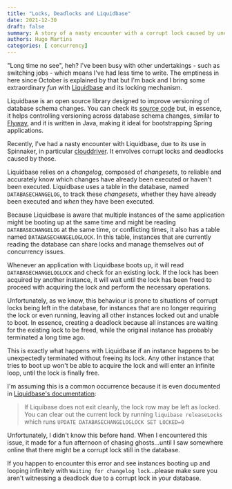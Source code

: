 ```yaml
---
title: "Locks, Deadlocks and Liquidbase"
date: 2021-12-30
draft: false
summary: A story of a nasty encounter with a corrupt lock caused by unexpectedly shutting down an application executing Liquidbase and the deadlocks it caused, preventing instances from booting up.
authors: Hugo Martins
categories: [ concurrency]
---
```


"Long time no see", heh? I've been busy with other undertakings - such as switching jobs - which means I've had less time to write. The emptiness in here since October is explained by that but I'm back and I bring some extraordinary *fun* with [Liquidbase](https://www.liquibase.org/) and its locking mechanism.

Liquidbase is an open source library designed to improve versioning of database schema changes. You can check its [source code](https://github.com/liquibase/liquibase) but, in essence, it helps controlling versioning across database schema changes, similar to [Flyway](https://flywaydb.org/), and it is written in Java, making it ideal for bootstrapping Spring applications.

Recently, I've had a nasty encounter with Liquidbase, due to its use in Spinnaker, in particular [clouddriver](https://github.com/spinnaker/clouddriver). It envolves corrupt locks and deadlocks caused by those.

Liquidbase relies on a *changelog*, composed of *changesets*, to reliable and accurately know which changes have already been executed or haven't been executed. Liquidbase uses a table in the database, named `DATABASECHANGELOG`, to track these *changesets*, whether they have already been executed and *when* they have been executed.

Because Liquidbase is aware that multiple instances of the same application might be booting up at the same time and might be reading `DATABASECHANGELOG` at the same time, or conflicting times, it also has a table named `DATABASECHANGELOGLOCK`. In this table, instances that are currently reading the database can share locks and manage themselves out of concurrency issues.

Whenever an application with Liquidbase boots up, it will read `DATABASECHANGELOGLOCK` and check for an existing lock. If the lock has been acquired by another instance, it will wait until the lock has been freed to proceed with acquiring the lock and perform the necessary operations.

Unfortunately, as we know, this behaviour is prone to situations of corrupt locks being left in the database, for instances that are no longer requiring the lock or even running, leaving all other instances locked out and unable to boot. In essence, creating a deadlock because all instances are waiting for the existing lock to be freed, while the original instance has probably terminated a long time ago.

This is exactly what happens with Liquidbase if an instance happens to be unexpectedly terminated without freeing its lock. Any other instance that tries to boot up won't be able to acquire the lock and will enter an infinite loop, until the lock is finally free.

I'm assuming this is a common occurrence because it is even documented in [Liquidbase's documentation](https://docs.liquibase.com/concepts/basic/databasechangeloglock-table.html?__hstc=94692481.33ffaa0fcf7cebaa197baf4111ff2e40.1640694727731.1640694727731.1640694727731.1&__hssc=94692481.1.1640694727731&__hsfp=1132227981&_ga=2.228451742.2022857303.1640694723-1719938394.1640694723):

> If Liquibase does not exit cleanly, the lock row may be left as locked. You can clear out the current lock by running `liquibase releaseLocks` which runs `UPDATE DATABASECHANGELOGLOCK SET LOCKED=0`

Unfortunately, I didn't know this before hand. When I encountered this issue, it made for a fun afternoon of chasing ghosts...until I saw somewhere online that there might be a corrupt lock still in the database. 

If you happen to encounter this error and see instances booting up and looping infinitely with `Waiting for changelog lock`...please make sure you aren't witnessing a deadlock due to a corrupt lock in your database.